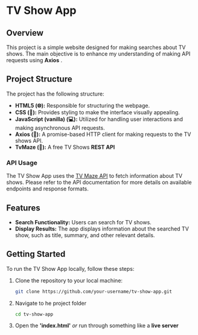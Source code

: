 # TV Show App

## Overview

This project is a simple website designed for making searches about TV shows. The main objective is to enhance my understanding of making API requests using **Axios** .

## Project Structure

The project has the following structure:

- **HTML5 (🌐):** Responsible for structuring the webpage.
- **CSS (🎨):** Provides styling to make the interface visually appealing.
- **JavaScript (vanilla) (💻):** Utilized for handling user interactions and making asynchronous API requests.
- **Axios (🚀):** A promise-based HTTP client for making requests to the TV shows API.
- **TvMaze (📡):** A free TV Shows **REST API**

### API Usage

The TV Show App uses the [TV Maze API](https://www.tvmaze.com/api) to fetch information about TV shows. Please refer to the API documentation for more details on available endpoints and response formats.

## Features

- **Search Functionality:** Users can search for TV shows.
- **Display Results:** The app displays information about the searched TV show, such as title, summary, and other relevant details.

## Getting Started

To run the TV Show App locally, follow these steps:

1. Clone the repository to your local machine:

   ```bash
   git clone https://github.com/your-username/tv-show-app.git
   ```

2. Navigate to he project folder
   ```bash
   cd tv-show-app
   ```
3. Open the **'index.html'** _or_ run through something like a **live server**
